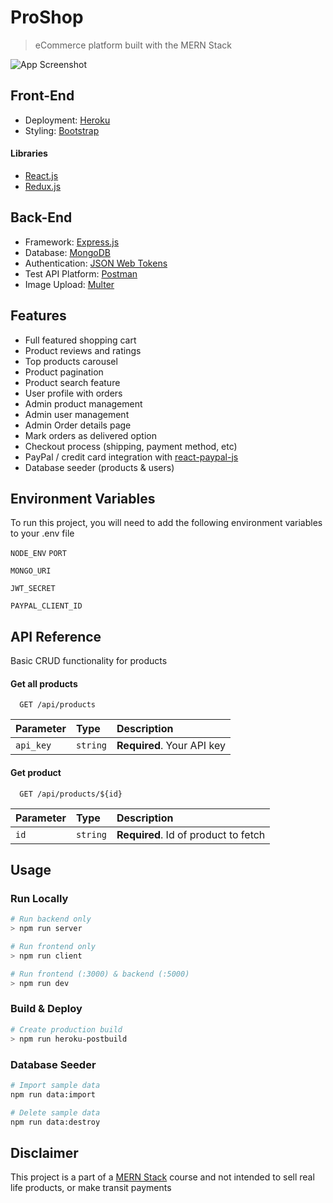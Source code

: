 
# ProShop
> eCommerce platform built with the MERN Stack

![App Screenshot](https://res.cloudinary.com/daniilrobnikov/image/upload/v1657446521/proshop/ProShop_Home_Page_lnmho3.png)
## Front-End
 - Deployment: [Heroku](https://www.heroku.com/platform)
 - Styling: [Bootstrap](https://getbootstrap.com/)
 
 #### Libraries

 - [React.js](https://reactjs.org/)
 - [Redux.js](https://redux.js.org/)

 ## Back-End

 - Framework: [Express.js](https://expressjs.com/)
 - Database: [MongoDB](https://www.mongodb.com/)
 - Authentication: [JSON Web Tokens](https://jwt.io/)
 - Test API Platform: [Postman](https://www.postman.com/)
 - Image Upload: [Multer](https://www.npmjs.com/package/multer)

## Features

- Full featured shopping cart
- Product reviews and ratings
- Top products carousel
- Product pagination
- Product search feature
- User profile with orders
- Admin product management
- Admin user management
- Admin Order details page
- Mark orders as delivered option
- Checkout process (shipping, payment method, etc)
- PayPal / credit card integration with [react-paypal-js](https://www.npmjs.com/package/@paypal/react-paypal-js)
- Database seeder (products & users)

## Environment Variables

To run this project, you will need to add the following environment variables to your .env file

`NODE_ENV`
`PORT`

`MONGO_URI`

`JWT_SECRET`

`PAYPAL_CLIENT_ID`
## API Reference

Basic CRUD functionality for products

#### Get all products

```http
  GET /api/products
```

| Parameter | Type     | Description                |
| :-------- | :------- | :------------------------- |
| `api_key` | `string` | **Required**. Your API key |

#### Get product

```http
  GET /api/products/${id}
```

| Parameter | Type     | Description                       |
| :-------- | :------- | :-------------------------------- |
| `id`      | `string` | **Required**. Id of product to fetch |

## Usage

### Run Locally
```bash
# Run backend only
> npm run server
```
```bash
# Run frontend only
> npm run client
```
```bash
# Run frontend (:3000) & backend (:5000)
> npm run dev
```
### Build & Deploy
```bash
# Create production build
> npm run heroku-postbuild
```
### Database Seeder
```bash
# Import sample data
npm run data:import
```
```bash
# Delete sample data
npm run data:destroy
```


## Disclaimer

This project is a part of a [MERN Stack](https://www.udemy.com/course/mern-ecommerce/) course and not intended to sell real life products, or make transit payments
